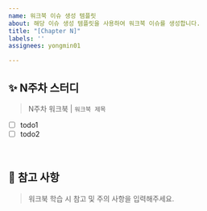 ```yaml
---
name: 워크북 이슈 생성 템플릿
about: 해당 이슈 생성 템플릿을 사용하여 워크북 이슈를 생성합니다.
title: "[Chapter N]"
labels: ''
assignees: yongmin01

---
```


## ✨ N주차 스터디
> N주차 워크북 | ```워크북 제목```

- [ ] todo1
- [ ] todo2
<br/>

## 📍 참고 사항
> 워크북 학습 시 참고 및 주의 사항을 입력해주세요.
